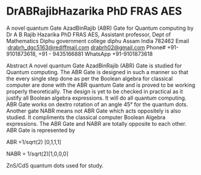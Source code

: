 # DrABRajibHazarika PhD FRAS AES 

A novel quantum Gate AzadBinRajib (ABR) Gate for Quantum computing by 
Dr A B Rajib Hazarika PhD FRAS AES,
 Assistant professor,
 Dept of Mathematics
 Diphu government college diphu 
Assam India 782462
Email :drabrh_dgc5163@rediffmail.com 
drabrh02@gmail.com 
Phone# +91-9101873618, +91 - 9435166881 
WhatsApp +91-9101873618 

Abstract 
A novel quantum Gate AzadBinRajib (ABR) Gate is studied for Quantum computing. The ABR Gate is designed in such a manner so that the every single step done as
per the Boolean algebra for classical computer are done with the ABR quantum Gate and is proved to be working properly theoretically. The design is yet to be
 checked in practical as it justify all Boolean algebra expressions. It will do all quantum computing. ABR Gate works on dextro rotation of an angle 45° for 
the quantum dots. Another gate NABR means not ABR Gate which acts oppositely is also studied. It compliments the classical computer Boolean Algebra expressions.
 The ABR Gate and NABR are totally opposite to each other. 
ABR Gate is represented by 

ABR =1/sqrt(2) [0,1,1,1]

NABR = 1/sqrt(2)[1,0,0,0]

ZnS/CdS quantum dots used for study. 
